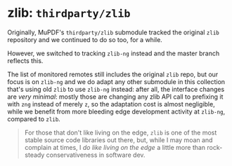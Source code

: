 # zlib: `thirdparty/zlib`

Originally, MuPDF's `thirdparty/zlib` submodule tracked the original `zlib` repository and we continued to do so too, for a while.

However, we switched to tracking `zlib-ng` instead and the master branch reflects this.

The list of monitored remotes still includes the original `zlib` repo, but our focus is on `zlib-ng` and we do adapt any other submodule in this collection that's using old `zlib` to use `zlib-ng` instead: after all, the interface changes are *very minimal*: mostly those are changing any zlib API call to prefixing it with `zng` instead of merely `z`, so the adaptation cost is almost negligible, while we benefit from more bleeding edge development activity at `zlib-ng`, compared to `zlib`.

> For those that don't like living on the edge, `zlib` is one of the most stable source code libraries out there, but, while I may moan and complain at times, I *do like living on the edge* a little more than rock-steady conservativeness in software dev.

